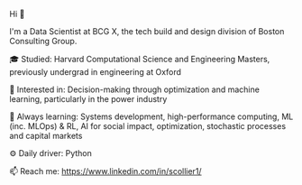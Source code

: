 Hi 👋

I'm a Data Scientist at BCG X, the tech build and design division of Boston Consulting Group.

🎓 Studied: Harvard Computational Science and Engineering Masters, previously undergrad in engineering at Oxford<br />

👀 Interested in: Decision-making through optimization and machine learning, particularly in the power industry<br />

🌱 Always learning: Systems development, high-performance computing, ML (inc. MLOps) & RL, AI for social impact, optimization, stochastic processes and capital markets<br />

⚙️ Daily driver: Python<br />

📫 Reach me: https://www.linkedin.com/in/scollier1/<br />

<!---
colliers95/collier\95 is a ✨ special ✨ repository because its `README.md` (this file) appears on your GitHub profile.
You can click the Preview link to take a look at your changes.
--->
